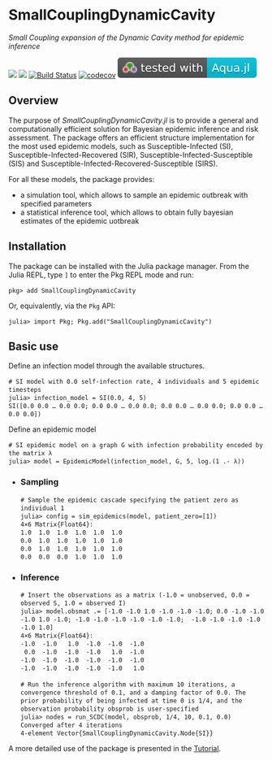 # SmallCouplingDynamicCavity

*Small Coupling expansion of the Dynamic Cavity method for epidemic inference*

[![](https://img.shields.io/badge/docs-stable-blue.svg)](https://MattiaTarabolo.github.io/SmallCouplingDynamicCavity.jl/stable)
[![](https://img.shields.io/badge/docs-dev-blue.svg)](https://MattiaTarabolo.github.io/SmallCouplingDynamicCavity.jl/dev)
[![Build Status](https://github.com/Mattiatarabolo/SmallCouplingDynamicCavity.jl/actions/workflows/CI.yml/badge.svg?branch=main)](https://github.com/Mattiatarabolo/SmallCouplingDynamicCavity.jl/actions/workflows/CI.yml?query=branch%3Amain)
[![codecov](https://codecov.io/gh/Mattiatarabolo/SmallCouplingDynamicCavity.jl/graph/badge.svg?token=D8420BXN5K)](https://codecov.io/gh/Mattiatarabolo/SmallCouplingDynamicCavity.jl)
[![Aqua QA](https://raw.githubusercontent.com/JuliaTesting/Aqua.jl/master/badge.svg)](https://github.com/JuliaTesting/Aqua.jl)



## Overview

The purpose of _SmallCouplingDynamicCavity.jl_ is to provide a general and computationally efficient solution for Bayesian epidemic inference and risk assessment. The package offers an efficient structure implementation for the most used epidemic models, such as Susceptible-Infected (SI), Susceptible-Infected-Recovered (SIR), Susceptible-Infected-Susceptible (SIS) and Susceptible-Infected-Recovered-Susceptible (SIRS).

For all these models, the package provides:

- a simulation tool, which allows to sample an epidemic outbreak with specified parameters
- a statistical inference tool, which allows to obtain fully bayesian estimates of the epidemic uotbreak

## Installation

The package can be installed with the Julia package manager.
From the Julia REPL, type `]` to enter the Pkg REPL mode and run:

```julia-repl
pkg> add SmallCouplingDynamicCavity
```

Or, equivalently, via the `Pkg` API:

```julia-repl
julia> import Pkg; Pkg.add("SmallCouplingDynamicCavity")
```

## Basic use

Define an infection model through the available structures.

```julia-repl
# SI model with 0.0 self-infection rate, 4 individuals and 5 epidemic timesteps
julia> infection_model = SI(0.0, 4, 5)
SI([0.0 0.0 … 0.0 0.0; 0.0 0.0 … 0.0 0.0; 0.0 0.0 … 0.0 0.0; 0.0 0.0 … 0.0 0.0])
```

Define an epidemic model
```julia-repl
# SI epidemic model on a graph G with infection probability encoded by the matrix λ 
julia> model = EpidemicModel(infection_model, G, 5, log.(1 .- λ))
```    

- ### Sampling
    ```julia-repl
    # Sample the epidemic cascade specifying the patient zero as individual 1
    julia> config = sim_epidemics(model, patient_zero=[1])
    4×6 Matrix{Float64}:
    1.0  1.0  1.0  1.0  1.0  1.0
    0.0  1.0  1.0  1.0  1.0  1.0
    0.0  1.0  1.0  1.0  1.0  1.0
    0.0  0.0  0.0  1.0  1.0  1.0
    ```
- ### Inference
    ```julia-repl
    # Insert the observations as a matrix (-1.0 = unobserved, 0.0 = observed S, 1.0 = observed I)
    julia> model.obsmat .= [-1.0 -1.0 1.0 -1.0 -1.0 -1.0; 0.0 -1.0 -1.0 -1.0 1.0 -1.0; -1.0 -1.0 -1.0 -1.0 -1.0 -1.0;  -1.0 -1.0 -1.0 -1.0 -1.0 1.0]
    4×6 Matrix{Float64}:
    -1.0  -1.0   1.0  -1.0  -1.0  -1.0
     0.0  -1.0  -1.0  -1.0   1.0  -1.0
    -1.0  -1.0  -1.0  -1.0  -1.0  -1.0
    -1.0  -1.0  -1.0  -1.0  -1.0   1.0

    # Run the inference algorithm with maximum 10 iterations, a convergence threshold of 0.1, and a damping factor of 0.0. The prior probability of being infected at time 0 is 1/4, and the observation probability obsprob is user-specified
    julia> nodes = run_SCDC(model, obsprob, 1/4, 10, 0.1, 0.0)
    Converged after 4 iterations
    4-element Vector{SmallCouplingDynamicCavity.Node{SI}}
    ```

A more detailed use of the package is presented in the [Tutorial](notebook/Tutorial.ipynb).


